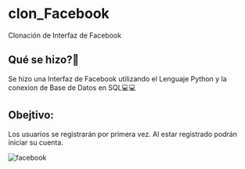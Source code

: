 # clon_Facebook
Clonación de Interfaz de Facebook

## Qué se hizo?🤔
Se hizo una Interfaz de Facebook utilizando el Lenguaje Python
y  la conexion de Base de Datos en SQL💻💻

## Obejtivo:
Los usuarios se registrarán por primera vez.
Al estar registrado podrán iniciar su cuenta.

![facebook](https://github.com/galletita020699/clon_Facebook/assets/140213509/590076db-4e13-47a8-95b0-7630fb6cb220)
